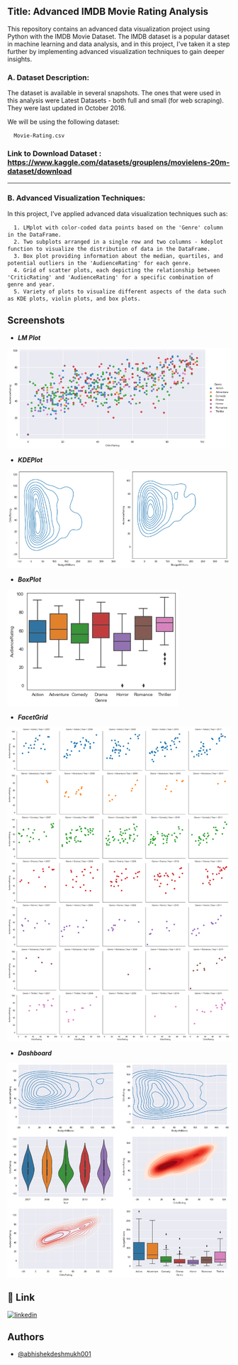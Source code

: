 ## Title: Advanced IMDB Movie Rating Analysis

This repository contains an advanced data visualization project using Python with the IMDB Movie Dataset. The IMDB dataset is a popular dataset in machine learning and data analysis, and in this project, I've taken it a step further by implementing advanced visualization techniques to gain deeper insights.

### A. Dataset Description: 
The dataset is available in several snapshots. The ones that were used in this analysis were Latest Datasets - both full and small (for web scraping). They were last updated in October 2016.

We will be using the following dataset:

      Movie-Rating.csv

### Link to Download Dataset : https://www.kaggle.com/datasets/grouplens/movielens-20m-dataset/download

---

### B. Advanced Visualization Techniques:
In this project, I've applied advanced data visualization techniques such as:

      1. LMplot with color-coded data points based on the 'Genre' column in the DataFrame.
      2. Two subplots arranged in a single row and two columns - kdeplot function to visualize the distribution of data in the DataFrame.
      3. Box plot providing information about the median, quartiles, and potential outliers in the 'AudienceRating' for each genre.
      4. Grid of scatter plots, each depicting the relationship between 'CriticRating' and 'AudienceRating' for a specific combination of genre and year.
      5. Variety of plots to visualize different aspects of the data such as KDE plots, violin plots, and box plots.


## Screenshots

- ***LM Plot***

![App Screenshot](https://github.com/abhishekdeshmukh001/Advanced-IMDB-Movie-Rating-Analysis/blob/main/LMplot.png?raw=true)

- ***KDEPlot***

![App Screenshot](https://github.com/abhishekdeshmukh001/Advanced-IMDB-Movie-Rating-Analysis/blob/main/KDEplot.png?raw=true)

- ***BoxPlot***

![App Screenshot](https://github.com/abhishekdeshmukh001/Advanced-IMDB-Movie-Rating-Analysis/blob/main/Boxplot.png?raw=true)

- ***FacetGrid***

![App Screenshot](https://github.com/abhishekdeshmukh001/Advanced-IMDB-Movie-Rating-Analysis/blob/main/FacetGrid.png?raw=true)

- ***Dashboard***

![App Screenshot](https://github.com/abhishekdeshmukh001/Advanced-IMDB-Movie-Rating-Analysis/blob/main/Dashboard.png?raw=true)



## 🔗 Link
[![linkedin](https://img.shields.io/badge/linkedin-0A66C2?style=for-the-badge&logo=linkedin&logoColor=white)](https://www.linkedin.com/in/abhishek-sachin-deshmukh/)



## Authors

- [@abhishekdeshmukh001](https://github.com/abhishekdeshmukh001)


